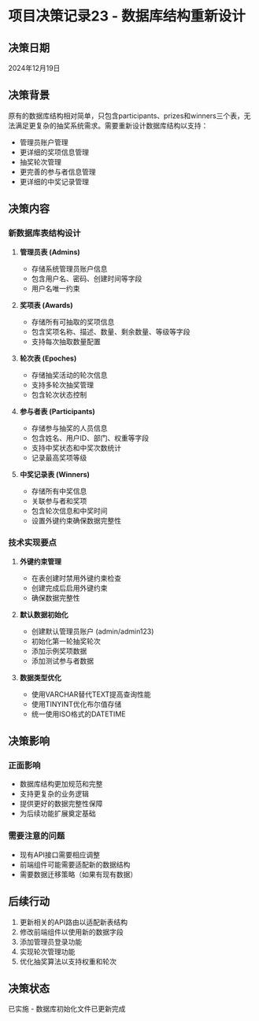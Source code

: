 # 项目决策记录23 - 数据库结构重新设计

## 决策日期
2024年12月19日

## 决策背景
原有的数据库结构相对简单，只包含participants、prizes和winners三个表，无法满足更复杂的抽奖系统需求。需要重新设计数据库结构以支持：
- 管理员账户管理
- 更详细的奖项信息管理
- 抽奖轮次管理
- 更完善的参与者信息管理
- 更详细的中奖记录管理

## 决策内容

### 新数据库表结构设计

1. **管理员表 (Admins)**
   - 存储系统管理员账户信息
   - 包含用户名、密码、创建时间等字段
   - 用户名唯一约束

2. **奖项表 (Awards)**
   - 存储所有可抽取的奖项信息
   - 包含奖项名称、描述、数量、剩余数量、等级等字段
   - 支持每次抽取数量配置

3. **轮次表 (Epoches)**
   - 存储抽奖活动的轮次信息
   - 支持多轮次抽奖管理
   - 包含轮次状态控制

4. **参与者表 (Participants)**
   - 存储参与抽奖的人员信息
   - 包含姓名、用户ID、部门、权重等字段
   - 支持中奖状态和中奖次数统计
   - 记录最高奖项等级

5. **中奖记录表 (Winners)**
   - 存储所有中奖信息
   - 关联参与者和奖项
   - 包含轮次信息和中奖时间
   - 设置外键约束确保数据完整性

### 技术实现要点

1. **外键约束管理**
   - 在表创建时禁用外键约束检查
   - 创建完成后启用外键约束
   - 确保数据完整性

2. **默认数据初始化**
   - 创建默认管理员账户 (admin/admin123)
   - 初始化第一轮抽奖轮次
   - 添加示例奖项数据
   - 添加测试参与者数据

3. **数据类型优化**
   - 使用VARCHAR替代TEXT提高查询性能
   - 使用TINYINT优化布尔值存储
   - 统一使用ISO格式的DATETIME

## 决策影响

### 正面影响
- 数据库结构更加规范和完整
- 支持更复杂的业务逻辑
- 提供更好的数据完整性保障
- 为后续功能扩展奠定基础

### 需要注意的问题
- 现有API接口需要相应调整
- 前端组件可能需要适配新的数据结构
- 需要数据迁移策略（如果有现有数据）

## 后续行动
1. 更新相关的API路由以适配新表结构
2. 修改前端组件以使用新的数据字段
3. 添加管理员登录功能
4. 实现轮次管理功能
5. 优化抽奖算法以支持权重和轮次

## 决策状态
已实施 - 数据库初始化文件已更新完成